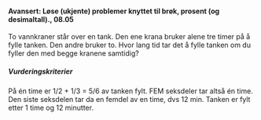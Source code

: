 #### Avansert: Løse (ukjente) problemer knyttet til brøk, prosent (og desimaltall).,  08.05

To vannkraner står over en tank. Den ene krana bruker alene tre timer på å fylle tanken. Den andre bruker to. Hvor lang tid tar det å fylle tanken om du fyller den med begge kranene samtidig?   

##### Vurderingskriterier
 

På én time er 1/2 + 1/3 = 5/6 av tanken fylt. FEM seksdeler tar altså én time. Den siste seksdelen tar da en femdel av en time, dvs 12 min. Tanken er fylt etter 1 time og 12 minutter. 



